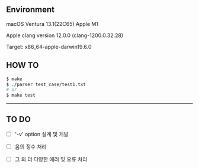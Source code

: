 ## Environment

macOS Ventura 13.1(22C65) Apple M1

Apple clang version 12.0.0 (clang-1200.0.32.28)

Target: x86_64-apple-darwin19.6.0

## HOW TO

```bash
$ make
$ ./parser test_case/test1.txt
# or
$ make test
```

---

## TO DO

- [ ] '-v' option 설계 및 개발

- [ ] 음의 정수 처리

- [ ] 그 외 더 다양한 에러 및 오류 처리